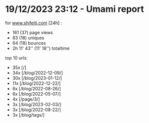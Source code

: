 # 19/12/2023 23:12 - Umami report
for www.shifeiti.com [24h] :

 - 161 (37) page views
 - 83 (18) uniques
 - 64 (18) bounces
 - 2h 11' 43'' (11' 18'') totaltime


top 10 urls:
 - 35x [/]
 - 34x [/blog/2022-12-09/]
 - 30x [/blog/2023-01-12/]
 - 11x [/blog/2022-12-22/]
 - 6x [/blog/2022-08-26/]
 - 6x [/blog/2022-05-07/]
 - 4x [/page/3/]
 - 3x [/blog/2023-02-03/]
 - 3x [/blog/2022-08-22/]
 - 3x [/blog/tags/]


